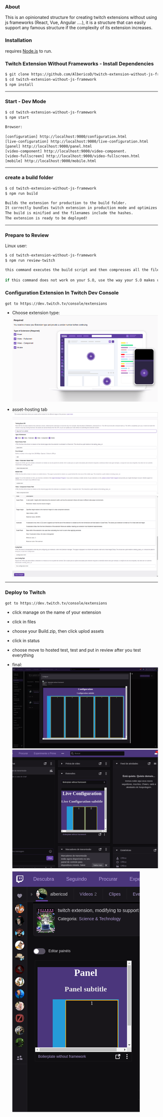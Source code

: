 ### About

This is an opinionated structure for creating twitch extensions without using js frameworks (React, Vue, Angular ....), it is a structure that can easily support any famous structure if the complexity of its extension increases.

### Installation

requires [Node.js](https://nodejs.org/) to run.

### Twitch Extension Without Frameworks - Install Dependencies

```sh
$ git clone https://github.com/AlbericoD/twitch-extension-without-js-framework.git
$ cd twitch-extension-without-js-framework
$ npm install
```

---

### Start - Dev Mode

```sh
$ cd twitch-extension-without-js-framework
$ npm start
```

```
Browser:

[configuration] http://localhost:9000/configuration.html
[live-configuration] http://localhost:9000/live-configuration.html
[panel] http://localhost:9000/panel.html
[video-component] http://localhost:9000/video-component.
[video-fullscreen] http://localhost:9000/video-fullscreen.html
[mobile] http://localhost:9000/mobile.html
```

---

### create a build folder

```sh
$ cd twitch-extension-without-js-framework
$ npm run build
```

```sh
Builds the extension for production to the build folder.
It correctly bundles twitch extension in production mode and optimizes the build for the best performance.
The build is minified and the filenames include the hashes.
The extension is ready to be deployed!
```

---

### Prepare to Review

Linux user:

```sh
$ cd twitch-extension-without-js-framework
$ npm run review-twitch
```

```sh
this command executes the build script and then compresses all the files in the build folder to a build.zip

if this command does not work on your S.O, use the way your S.O makes use, there is an example of the zip file inside the build folder
```

### Configuration Extension In Twitch Dev Console

`got to https://dev.twitch.tv/console/extensions`

- Choose extension type:
  ![extension-type](./doc/extension-type.png)

- asset-hosting tab
  ![asset-hosting tab 1](./doc/asset-1.png)
  ![asset-hosting tab 2](./doc/asset-2.png)

---

### Deploy to Twitch

`got to https://dev.twitch.tv/console/extensions`

- click manage on the name of your extension
- click in files
- choose your Build.zip, then click uplod assets
- click in status
- choose move to hosted test, test and put in review after you test everything

- final:
  ![done-config](./doc/done-config.png)
  ![done-live-config](./doc/done-live-config.png)
  ![done-panel](./doc/done-panel.png)

